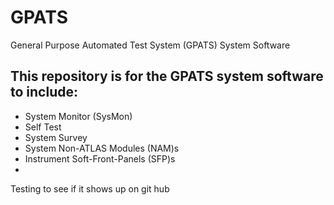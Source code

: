 # GPATS
General Purpose Automated Test System (GPATS) System Software

## This repository is for the GPATS system software to include:
- System Monitor (SysMon)
- Self Test
- System Survey
- System Non-ATLAS Modules (NAM)s
- Instrument Soft-Front-Panels (SFP)s
- 
 Testing to see if it shows up on git hub
